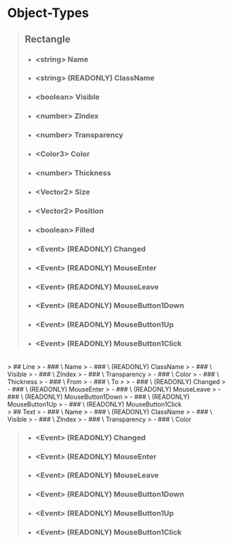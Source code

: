 # Object-Types

> ## Rectangle
> - ### \<string\> Name
> - ### \<string\> (READONLY) ClassName
> - ### \<boolean\> Visible
> - ### \<number\> ZIndex
> - ### \<number\> Transparency
> - ### \<Color3\> Color
> - ### \<number\> Thickness
> - ### \<Vector2\> Size
> - ### \<Vector2\> Position
> - ### \<boolean\> Filled
> 
> - ### \<Event\> (READONLY) Changed
> - ### \<Event\> (READONLY) MouseEnter
> - ### \<Event\> (READONLY) MouseLeave
> - ### \<Event\> (READONLY) MouseButton1Down
> - ### \<Event\> (READONLY) MouseButton1Up
> - ### \<Event\> (READONLY) MouseButton1Click
<br>
> ## Line
> - ### \<string\> Name
> - ### \<string\> (READONLY) ClassName
> - ### \<boolean\> Visible
> - ### \<number\> ZIndex
> - ### \<number\> Transparency
> - ### \<Color3\> Color
> - ### \<number\> Thickness
> - ### \<Vector2\> From
> - ### \<Vector2\> To
> 
> - ### \<Event\> (READONLY) Changed
> - ### \<Event\> (READONLY) MouseEnter
> - ### \<Event\> (READONLY) MouseLeave
> - ### \<Event\> (READONLY) MouseButton1Down
> - ### \<Event\> (READONLY) MouseButton1Up
> - ### \<Event\> (READONLY) MouseButton1Click
<br>
> ## Text
> - ### \<string\> Name
> - ### \<string\> (READONLY) ClassName
> - ### \<boolean\> Visible
> - ### \<number\> ZIndex
> - ### \<number\> Transparency
> - ### \<Color3\> Color

> - ### \<Event\> (READONLY) Changed
> - ### \<Event\> (READONLY) MouseEnter
> - ### \<Event\> (READONLY) MouseLeave
> - ### \<Event\> (READONLY) MouseButton1Down
> - ### \<Event\> (READONLY) MouseButton1Up
> - ### \<Event\> (READONLY) MouseButton1Click
